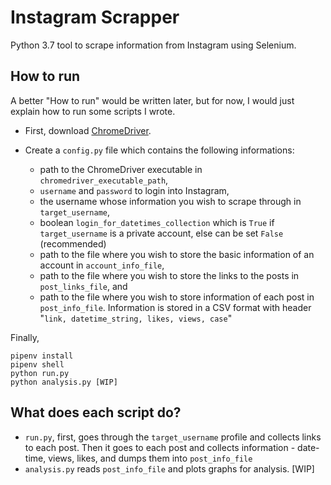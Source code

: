 # Instagram Scrapper
Python 3.7 tool to scrape information from Instagram using Selenium.

## How to run

A better "How to run" would be written later, but for now, I would just explain how to run some scripts I wrote.

- First, download [ChromeDriver](https://chromedriver.chromium.org/).

- Create a `config.py` file which contains the following informations:
    - path to the ChromeDriver executable in `chromedriver_executable_path`, 
    - `username` and `password` to login into Instagram, 
    - the username whose information you wish to scrape through in `target_username`, 
    - boolean `login_for_datetimes_collection` which is `True` if `target_username` is a private account, else can be set `False` (recommended)
    - path to the file where you wish to store the basic information of an account in `account_info_file`,
    - path to the file where you wish to store the links to the posts in `post_links_file`, and 
    - path to the file where you wish to store information of each post in `post_info_file`. Information is stored in a CSV format with header "`link, datetime_string, likes, views, case`"


Finally,
```
pipenv install
pipenv shell
python run.py
python analysis.py [WIP]
```

## What does each script do?

- `run.py`, first, goes through the `target_username` profile and collects links to each post. Then it goes to each post and collects information - date-time, views, likes, and dumps them into `post_info_file`
- `analysis.py` reads `post_info_file` and plots graphs for analysis. [WIP]

